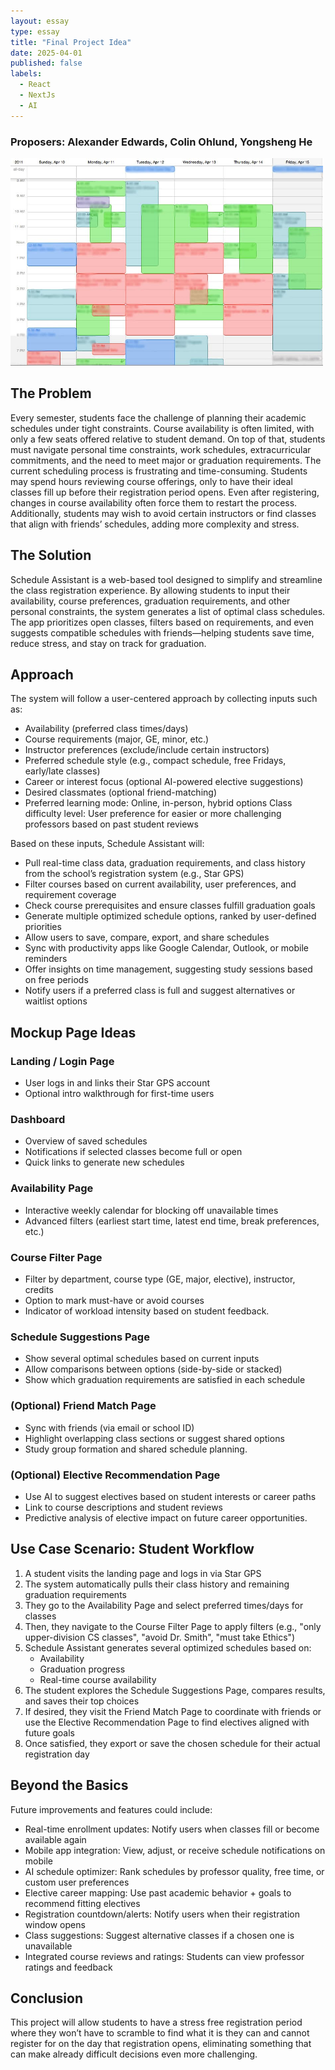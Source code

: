```yaml
---
layout: essay
type: essay
title: "Final Project Idea"
date: 2025-04-01
published: false
labels:
  - React
  - NextJs
  - AI
---
```

### Proposers:  Alexander Edwards, Colin Ohlund, Yongsheng He

<img width="500px" class="rounded float-start pe-4" src="../img/Schedule.jpg">

## The Problem
Every semester, students face the challenge of planning their academic schedules under tight constraints. Course availability is often limited, with only a few seats offered relative to student demand. On top of that, students must navigate personal time constraints, work schedules, extracurricular commitments, and the need to meet major or graduation requirements.
The current scheduling process is frustrating and time-consuming. Students may spend hours reviewing course offerings, only to have their ideal classes fill up before their registration period opens. Even after registering, changes in course availability often force them to restart the process. Additionally, students may wish to avoid certain instructors or find classes that align with friends’ schedules, adding more complexity and stress.


## The Solution
Schedule Assistant is a web-based tool designed to simplify and streamline the class registration experience. By allowing students to input their availability, course preferences, graduation requirements, and other personal constraints, the system generates a list of optimal class schedules. The app prioritizes open classes, filters based on requirements, and even suggests compatible schedules with friends—helping students save time, reduce stress, and stay on track for graduation.

## Approach
The system will follow a user-centered approach by collecting inputs such as:
* Availability (preferred class times/days)
* Course requirements (major, GE, minor, etc.)
* Instructor preferences (exclude/include certain instructors)
* Preferred schedule style (e.g., compact schedule, free Fridays, early/late classes)
* Career or interest focus (optional AI-powered elective suggestions)
* Desired classmates (optional friend-matching)
* Preferred learning mode: Online, in-person, hybrid options
Class difficulty level: User preference for easier or more challenging professors based on past student reviews


Based on these inputs, Schedule Assistant will:


* Pull real-time class data, graduation requirements, and class history from the school’s registration system (e.g., Star GPS)
* Filter courses based on current availability, user preferences, and requirement coverage
* Check course prerequisites and ensure classes fulfill graduation goals
* Generate multiple optimized schedule options, ranked by user-defined priorities
* Allow users to save, compare, export, and share schedules
* Sync with productivity apps like Google Calendar, Outlook, or mobile reminders
* Offer insights on time management, suggesting study sessions based on free periods
* Notify users if a preferred class is full and suggest alternatives or waitlist options

 
## Mockup Page Ideas
### Landing / Login Page
* User logs in and links their Star GPS account
* Optional intro walkthrough for first-time users
### Dashboard
* Overview of saved schedules
* Notifications if selected classes become full or open
* Quick links to generate new schedules
### Availability Page
* Interactive weekly calendar for blocking off unavailable times
* Advanced filters (earliest start time, latest end time, break preferences, etc.)
### Course Filter Page
* Filter by department, course type (GE, major, elective), instructor, credits
* Option to mark must-have or avoid courses
* Indicator of workload intensity based on student feedback.
### Schedule Suggestions Page
* Show several optimal schedules based on current inputs
* Allow comparisons between options (side-by-side or stacked)
* Show which graduation requirements are satisfied in each schedule
### (Optional) Friend Match Page
* Sync with friends (via email or school ID)
* Highlight overlapping class sections or suggest shared options
* Study group formation and shared schedule planning.
### (Optional) Elective Recommendation Page
* Use AI to suggest electives based on student interests or career paths
* Link to course descriptions and student reviews
* Predictive analysis of elective impact on future career opportunities.

##  Use Case Scenario: Student Workflow  

1. A student visits the landing page and logs in via Star GPS  
2. The system automatically pulls their class history and remaining graduation requirements  
3. They go to the Availability Page and select preferred times/days for classes  
4. Then, they navigate to the Course Filter Page to apply filters (e.g., "only upper-division CS classes", "avoid Dr. Smith", "must take Ethics")  
5. Schedule Assistant generates several optimized schedules based on:  
   * Availability  
   * Graduation progress  
   * Real-time course availability  
6. The student explores the Schedule Suggestions Page, compares results, and saves their top choices  
7. If desired, they visit the Friend Match Page to coordinate with friends or use the Elective Recommendation Page to find electives aligned with future goals  
8.  Once satisfied, they export or save the chosen schedule for their actual registration day  

## Beyond the Basics  
Future improvements and features could include:  

* Real-time enrollment updates: Notify users when classes fill or become available again  
* Mobile app integration: View, adjust, or receive schedule notifications on mobile  
* AI schedule optimizer: Rank schedules by professor quality, free time, or custom user preferences  
* Elective career mapping: Use past academic behavior + goals to recommend fitting electives  
* Registration countdown/alerts: Notify users when their registration window opens  
* Class suggestions: Suggest alternative classes if a chosen one is unavailable  
* Integrated course reviews and ratings: Students can view professor ratings and feedback  

## Conclusion
This project will allow students to have a stress free registration period where they won’t have to scramble to find what it is they can and cannot register for on the day that registration opens, eliminating something that can make already difficult decisions even more challenging.
